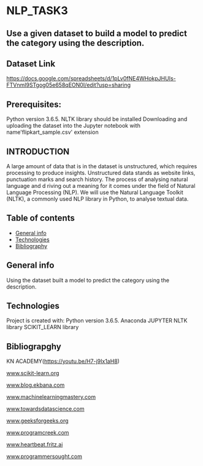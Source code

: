 # NLP_TASK3
## Use a given dataset to build a model to predict the category using the description. 

## Dataset Link
https://docs.google.com/spreadsheets/d/1pLv0fNE4WHokpJHUIs-FTVnmI9STgog05e658qEON0I/edit?usp=sharing

## Prerequisites:
Python version 3.6.5. 
NLTK library should be installed
Downloading and uploading the dataset into the Jupyter notebook with name'flipkart_sample.csv' extension

## INTRODUCTION
A large amount of data that is in the dataset is unstructured, which requires processing to produce insights. Unstructured data stands as website links, punctuation marks and search history. The process of analysing natural language and d riving out a meaning for it comes under the field of Natural Language Processing (NLP). We will use the Natural Language Toolkit (NLTK), a commonly used NLP library in Python, to analyse textual data.

## Table of contents
* [General info](#general-info)
* [Technologies](#technologies)
* [Bibliography](#bibliography)

## General info
Using the dataset built a model to predict the category using the description.
## Technologies
Project is created with:
Python version 3.6.5. 
Anaconda
JUPYTER
NLTK library 
SCIKIT_LEARN library

## Bibliograpghy
KN ACADEMY(https://youtu.be/H7-j9Ix1aH8)

www.scikit-learn.org

www.blog.ekbana.com

www.machinelearningmastery.com

www.towardsdatascience.com

www.geeksforgeeks.org

www.programcreek.com

www.heartbeat.fritz.ai

www.programmersought.com

